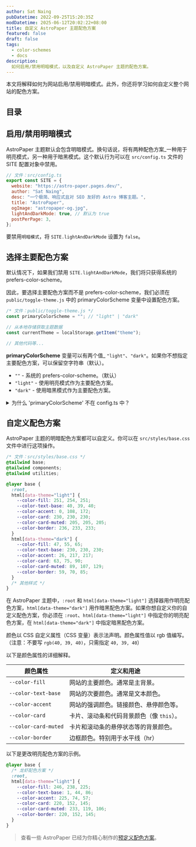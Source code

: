 ```yaml
---
author: Sat Naing
pubDatetime: 2022-09-25T15:20:35Z
modDatetime: 2025-06-12T20:02:22+08:00
title: 自定义 AstroPaper 主题配色方案
featured: false
draft: false
tags:
  - color-schemes
  - docs
description:
  如何启用/禁用明暗模式，以及自定义 AstroPaper 主题的配色方案。
---
```


本文将解释如何为网站启用/禁用明暗模式。此外，你还将学习如何自定义整个网站的配色方案。

## 目录

## 启用/禁用明暗模式

AstroPaper 主题默认会包含明暗模式。换句话说，将有两种配色方案\_一种用于明亮模式，另一种用于暗黑模式。这个默认行为可以在 `src/config.ts` 文件的 SITE 配置对象中禁用。

```js
// 文件：src/config.ts
export const SITE = {
  website: "https://astro-paper.pages.dev/",
  author: "Sat Naing",
  desc: "一个极简、响应式且对 SEO 友好的 Astro 博客主题。",
  title: "AstroPaper",
  ogImage: "astropaper-og.jpg",
  lightAndDarkMode: true, // 默认为 true
  postPerPage: 3,
};
```

要禁用`明暗模式`，将 `SITE.lightAndDarkMode` 设置为 `false`。

## 选择主要配色方案

默认情况下，如果我们禁用 `SITE.lightAndDarkMode`，我们将只获得系统的 prefers-color-scheme。

因此，要选择主要配色方案而不是 prefers-color-scheme，我们必须在 `public/toggle-theme.js` 中的 primaryColorScheme 变量中设置配色方案。

```js
/* 文件：public/toggle-theme.js */
const primaryColorScheme = ""; // "light" | "dark"

// 从本地存储获取主题数据
const currentTheme = localStorage.getItem("theme");

// 其他代码等...
```

**primaryColorScheme** 变量可以有两个值\_ `"light"`、`"dark"`。如果你不想指定主要配色方案，可以保留空字符串（默认）。

- `""` - 系统的 prefers-color-scheme。（默认）
- `"light"` - 使用明亮模式作为主要配色方案。
- `"dark"` - 使用暗黑模式作为主要配色方案。

<details><summary>为什么 'primaryColorScheme' 不在 config.ts 中？</summary>

> 为了避免页面重新加载时颜色闪烁，我们必须在页面加载时尽早放置切换开关的 JavaScript 代码。这解决了闪烁的问题，但作为权衡，我们不能再使用 ESM 导入。

[点击这里](https://docs.astro.build/en/reference/directives-reference/#isinline)了解更多关于 Astro 的 `is:inline` 脚本。

</details>

## 自定义配色方案

AstroPaper 主题的明暗配色方案都可以自定义。你可以在 `src/styles/base.css` 文件中进行这项操作。

```css
/* 文件：src/styles/base.css */
@tailwind base;
@tailwind components;
@tailwind utilities;

@layer base {
  :root,
  html[data-theme="light"] {
    --color-fill: 251, 254, 251;
    --color-text-base: 40, 39, 40;
    --color-accent: 0, 108, 172;
    --color-card: 230, 230, 230;
    --color-card-muted: 205, 205, 205;
    --color-border: 236, 233, 233;
  }
  html[data-theme="dark"] {
    --color-fill: 47, 55, 65;
    --color-text-base: 230, 230, 230;
    --color-accent: 26, 217, 217;
    --color-card: 63, 75, 90;
    --color-card-muted: 89, 107, 129;
    --color-border: 59, 70, 85;
  }
  /* 其他样式 */
}
```

在 AstroPaper 主题中，`:root` 和 `html[data-theme="light"]` 选择器用作明亮配色方案，`html[data-theme="dark"]` 用作暗黑配色方案。如果你想自定义你的自定义配色方案，你必须在 `:root`、`html[data-theme="light"]` 中指定你的明亮配色方案，在 `html[data-theme="dark"]` 中指定暗黑配色方案。

颜色以 CSS 自定义属性（CSS 变量）表示法声明。颜色属性值以 rgb 值编写。（注意：不要写 `rgb(40, 39, 40)`，只需指定 `40, 39, 40`）

以下是颜色属性的详细解释。

| 颜色属性            | 定义和用途                                                |
| -------------------- | ---------------------------------------------------------- |
| `--color-fill`       | 网站的主要颜色。通常是主背景。                           |
| `--color-text-base`  | 网站的次要颜色。通常是文本颜色。                         |
| `--color-accent`     | 网站的强调颜色。链接颜色、悬停颜色等。                   |
| `--color-card`       | 卡片、滚动条和代码背景颜色（像 `this`）。                |
| `--color-card-muted` | 卡片和滚动条的悬停状态等的背景颜色。                     |
| `--color-border`     | 边框颜色。特别用于水平线（hr）                           |

以下是更改明亮配色方案的示例。

```css
@layer base {
  /* 龙虾配色方案 */
  :root,
  html[data-theme="light"] {
    --color-fill: 246, 238, 225;
    --color-text-base: 1, 44, 86;
    --color-accent: 225, 74, 57;
    --color-card: 220, 152, 145;
    --color-card-muted: 233, 119, 106;
    --color-border: 220, 152, 145;
  }
}
```

> 查看一些 AstroPaper 已经为你精心制作的[预定义配色方案](https://astro-paper.pages.dev/posts/predefined-color-schemes/)。
